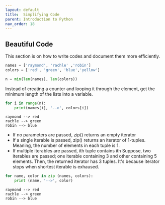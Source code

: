 ```yaml
---
layout: default
title:  Simplifying Code
parent: Introduction to Python
nav_order: 18
---
```


## Beautiful Code
This section is on how to write codes and document them more efficiently.


```python
names = ['raymond', 'rachle' ,'robin']
colors = ['red', 'green', 'blue','yellow']

n = min(len(names), len(colors))
```

Instead of creating a counter and looping it through the element, get the minimum length of the lists into a variable.


```python
for i in range(n):
    print(names[i], '-->', colors[i])
```

    raymond --> red
    rachle --> green
    robin --> blue


+ If no parameters are passed, zip() returns an empty iterator
+ If a single iterable is passed, zip() returns an iterator of 1-tuples. Meaning, the number of elements in each tuple is 1.
+ If multiple iterables are passed, ith tuple contains ith Suppose, two iterables are passed; one iterable containing 3 and other containing 5 elements. Then, the returned iterator has 3 tuples. It's because iterator stops when shortest iterable is exhaused.


```python
for name, color in zip (names, colors):
    print (name, '-->', color)
```

    raymond --> red
    rachle --> green
    robin --> blue
    
